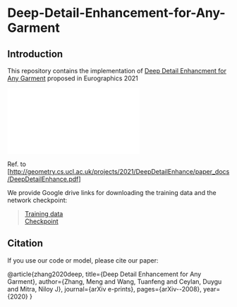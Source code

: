 # Deep-Detail-Enhancement-for-Any-Garment

## Introduction
This repository contains the implementation of [Deep Detail Enhancment for Any Garment](http://geometry.cs.ucl.ac.uk/projects/2021/DeepDetailEnhance/) proposed in Eurographics 2021

![](overviewNew2Low.pdf)

Ref. to [http://geometry.cs.ucl.ac.uk/projects/2021/DeepDetailEnhance/paper_docs/DeepDetailEnhance.pdf]

We provide Google drive links for downloading the training data and the network checkpoint:
>[Training data](https://drive.google.com/drive/folders/1-rX-g4rSbR8DwKpYJ0IUTKBL3l6hS1qz?usp=sharing) <br />
>[Checkpoint](https://drive.google.com/drive/folders/1NvJJDQ_ZtKsq107zjMmsnYuH8agYnl8y?usp=sharing)


## Citation
If you use our code or model, please cite our paper:

  @article{zhang2020deep,
     title={Deep Detail Enhancement for Any Garment},
    author={Zhang, Meng and Wang, Tuanfeng and Ceylan, Duygu and Mitra, Niloy J},
    journal={arXiv e-prints},
    pages={arXiv--2008},
    year={2020}
  }
